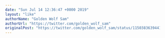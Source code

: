 ```yaml
---
date: "Sun Jul 14 12:36:47 +0000 2019"
layout: "like"
authorName: "Golden Wolf Sam"
authorUrl: "https://twitter.com/golden_wolf_sam"
originalPost: "https://twitter.com/golden_wolf_sam/status/1150383639441629184"
---
```

